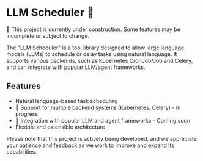 # LLM Scheduler 🚧

🚧 This project is currently under construction. Some features may be incomplete or subject to change.

The "LLM Scheduler" is a tool library designed to allow large language models (LLMs) to schedule or delay tasks using natural language. It supports various backends, such as Kubernetes CronJob/Job and Celery, and can integrate with popular LLM/agent frameworks.

## Features

- Natural language-based task scheduling
- 🚧 Support for multiple backend systems (Kubernetes, Celery) - In progress
- 🚧 Integration with popular LLM and agent frameworks - Coming soon
- Flexible and extensible architecture

Please note that this project is actively being developed, and we appreciate your patience and feedback as we work to improve and expand its capabilities.
